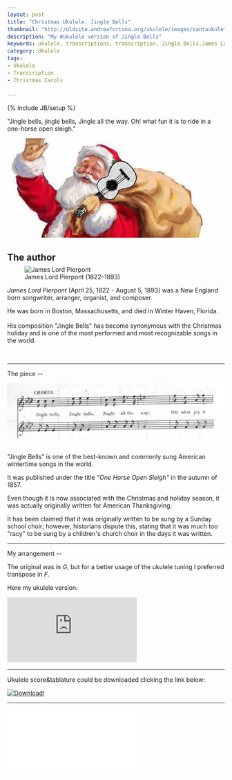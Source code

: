 ```yaml
---
layout: post
title: "Christmas Ukulele: Jingle Bells"
thumbnail: "http://oldsite.andreafortuna.org/ukulele/images/santaukulele.jpg"
description: "My #ukulele version of Jingle Bells"
keywords: ukulele, transcriptions, transcription, Jingle Bells,James Lord Pierpont, music, fingerstyle
category: Ukulele
tags: 
- Ukulele
- Transcription
- Christmas Carols

---
```

{% include JB/setup %}

"Jingle bells, jingle bells, Jingle all the way. Oh! what fun it is to ride in a one-horse open sleigh."

![jinglebells](/ukulele/images/santaukulele.jpg)
<!-- more -->

The author
--
<figure style="margin-top:-10px;">
  <img src="https://upload.wikimedia.org/wikipedia/commons/thumb/d/d3/James_Lord_Pierpont.jpg/200px-James_Lord_Pierpont.jpg" alt="James Lord Pierpont">
  <figcaption>James Lord Pierpont (1822–1893)</figcaption>
</figure>

*James Lord Pierpont* (April 25, 1822 - August 5, 1893) was a New England born songwriter, arranger, organist, and composer.

He was born in Boston, Massachusetts, and died in Winter Haven, Florida. 
<br>
<br>
His composition "Jingle Bells" has become synonymous with the Christmas holiday and is one of the most performed and most recognizable songs in the world.

<br>
<hr>
The piece
--

![original score](/ukulele/images/jinglebells.jpg)

<br>"Jingle Bells" is one of the best-known and commonly sung American wintertime songs in the world. 

It was published under the title *"One Horse Open Sleigh"* in the autumn of 1857. 

Even though it is now associated with the Christmas and holiday season, it was actually originally written for American Thanksgiving.

It has been claimed that it was originally written to be sung by a Sunday school choir; however, historians dispute this, stating that it was much too "racy" to be sung by a children's church choir in the days it was written.
<hr>
My arrangement
--

The original was in *G*, but for a better usage of the ukulele tuning I preferred transpose in *F*.

Here my ukulele version:

<div class="video-container">
<iframe src="https://www.youtube.com/embed/oW6H99jeXPo" frameborder="0" allowfullscreen></iframe>
</div>

<hr/>

Ukulele score&tablature could be downloaded clicking the link below:

[![Download!](http://oldsite.andreafortuna.org/images/Download-PDF-Button.png)](http://oldsite.andreafortuna.org/ukulele/files/Jingle_Bells.pdf)

<hr/>
<div class="video-container">
<embed src="/ukulele/files/Jingle_Bells.pdf" pluginspage="http://www.adobe.com/products/acrobat/readstep2.html">
</div>